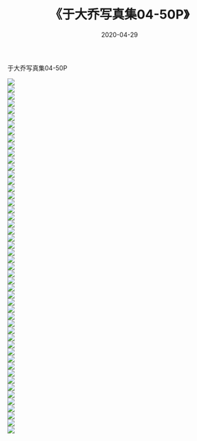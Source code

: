 ﻿---
layout: post
title:  《于大乔写真集04-50P》
date:   2020-04-29
img: http://img.660000.xyz/Sharelink/性感/2020/于大乔写真集04-50P/000.jpg
categories: [美女, 清纯, 唯美]
---

于大乔写真集04-50P

  ![](http://img.660000.xyz/Sharelink/性感/2020/于大乔写真集04-50P/001.jpg) <br> ![](http://img.660000.xyz/Sharelink/性感/2020/于大乔写真集04-50P/002.jpg) <br> ![](http://img.660000.xyz/Sharelink/性感/2020/于大乔写真集04-50P/003.jpg) <br> ![](http://img.660000.xyz/Sharelink/性感/2020/于大乔写真集04-50P/004.jpg) <br> ![](http://img.660000.xyz/Sharelink/性感/2020/于大乔写真集04-50P/005.jpg) <br> ![](http://img.660000.xyz/Sharelink/性感/2020/于大乔写真集04-50P/006.jpg) <br> ![](http://img.660000.xyz/Sharelink/性感/2020/于大乔写真集04-50P/007.jpg) <br> ![](http://img.660000.xyz/Sharelink/性感/2020/于大乔写真集04-50P/008.jpg) <br> ![](http://img.660000.xyz/Sharelink/性感/2020/于大乔写真集04-50P/009.jpg) <br> ![](http://img.660000.xyz/Sharelink/性感/2020/于大乔写真集04-50P/010.jpg) <br> ![](http://img.660000.xyz/Sharelink/性感/2020/于大乔写真集04-50P/011.jpg) <br> ![](http://img.660000.xyz/Sharelink/性感/2020/于大乔写真集04-50P/012.jpg) <br> ![](http://img.660000.xyz/Sharelink/性感/2020/于大乔写真集04-50P/013.jpg) <br> ![](http://img.660000.xyz/Sharelink/性感/2020/于大乔写真集04-50P/014.jpg) <br> ![](http://img.660000.xyz/Sharelink/性感/2020/于大乔写真集04-50P/015.jpg) <br> ![](http://img.660000.xyz/Sharelink/性感/2020/于大乔写真集04-50P/016.jpg) <br> ![](http://img.660000.xyz/Sharelink/性感/2020/于大乔写真集04-50P/017.jpg) <br> ![](http://img.660000.xyz/Sharelink/性感/2020/于大乔写真集04-50P/018.jpg) <br> ![](http://img.660000.xyz/Sharelink/性感/2020/于大乔写真集04-50P/019.jpg) <br> ![](http://img.660000.xyz/Sharelink/性感/2020/于大乔写真集04-50P/020.jpg) <br> ![](http://img.660000.xyz/Sharelink/性感/2020/于大乔写真集04-50P/021.jpg) <br> ![](http://img.660000.xyz/Sharelink/性感/2020/于大乔写真集04-50P/022.jpg) <br> ![](http://img.660000.xyz/Sharelink/性感/2020/于大乔写真集04-50P/023.jpg) <br> ![](http://img.660000.xyz/Sharelink/性感/2020/于大乔写真集04-50P/024.jpg) <br> ![](http://img.660000.xyz/Sharelink/性感/2020/于大乔写真集04-50P/025.jpg) <br> ![](http://img.660000.xyz/Sharelink/性感/2020/于大乔写真集04-50P/026.jpg) <br> ![](http://img.660000.xyz/Sharelink/性感/2020/于大乔写真集04-50P/027.jpg) <br> ![](http://img.660000.xyz/Sharelink/性感/2020/于大乔写真集04-50P/028.jpg) <br> ![](http://img.660000.xyz/Sharelink/性感/2020/于大乔写真集04-50P/029.jpg) <br> ![](http://img.660000.xyz/Sharelink/性感/2020/于大乔写真集04-50P/030.jpg) <br> ![](http://img.660000.xyz/Sharelink/性感/2020/于大乔写真集04-50P/031.jpg) <br> ![](http://img.660000.xyz/Sharelink/性感/2020/于大乔写真集04-50P/032.jpg) <br> ![](http://img.660000.xyz/Sharelink/性感/2020/于大乔写真集04-50P/033.jpg) <br> ![](http://img.660000.xyz/Sharelink/性感/2020/于大乔写真集04-50P/034.jpg) <br> ![](http://img.660000.xyz/Sharelink/性感/2020/于大乔写真集04-50P/035.jpg) <br> ![](http://img.660000.xyz/Sharelink/性感/2020/于大乔写真集04-50P/036.jpg) <br> ![](http://img.660000.xyz/Sharelink/性感/2020/于大乔写真集04-50P/037.jpg) <br> ![](http://img.660000.xyz/Sharelink/性感/2020/于大乔写真集04-50P/038.jpg) <br> ![](http://img.660000.xyz/Sharelink/性感/2020/于大乔写真集04-50P/039.jpg) <br> ![](http://img.660000.xyz/Sharelink/性感/2020/于大乔写真集04-50P/040.jpg) <br> ![](http://img.660000.xyz/Sharelink/性感/2020/于大乔写真集04-50P/041.jpg) <br> ![](http://img.660000.xyz/Sharelink/性感/2020/于大乔写真集04-50P/042.jpg) <br> ![](http://img.660000.xyz/Sharelink/性感/2020/于大乔写真集04-50P/043.jpg) <br> ![](http://img.660000.xyz/Sharelink/性感/2020/于大乔写真集04-50P/044.jpg) <br> ![](http://img.660000.xyz/Sharelink/性感/2020/于大乔写真集04-50P/045.jpg) <br> ![](http://img.660000.xyz/Sharelink/性感/2020/于大乔写真集04-50P/046.jpg) <br> ![](http://img.660000.xyz/Sharelink/性感/2020/于大乔写真集04-50P/047.jpg) <br> ![](http://img.660000.xyz/Sharelink/性感/2020/于大乔写真集04-50P/048.jpg) <br> ![](http://img.660000.xyz/Sharelink/性感/2020/于大乔写真集04-50P/049.jpg) <br> ![](http://img.660000.xyz/Sharelink/性感/2020/于大乔写真集04-50P/050.jpg) <br>